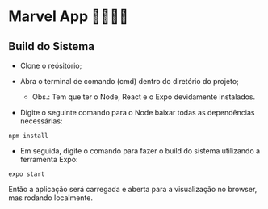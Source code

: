 # Marvel App 📱🦸🏻‍♂️ 

## Build do Sistema

* Clone o reósitório;

* Abra o terminal de comando (cmd) dentro do diretório do projeto;
  * Obs.: Tem que ter o Node, React e o Expo devidamente instalados.

* Digite o seguinte comando para o Node baixar todas as dependências necessárias:
```
npm install
```

* Em seguida, digite o comando para fazer o build do sistema utilizando a ferramenta Expo:
```
expo start
```

Então a aplicação será carregada e aberta para a visualização no browser, mas rodando localmente.